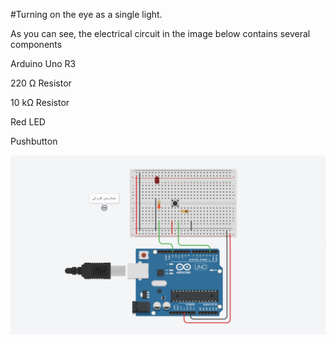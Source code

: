 #Turning on the eye as a single light.

As you can see, the electrical circuit in the image below contains several components 

Arduino Uno R3

220 Ω Resistor

10 kΩ Resistor

Red LED

Pushbutton

![picture](Circuit.jpeg)

